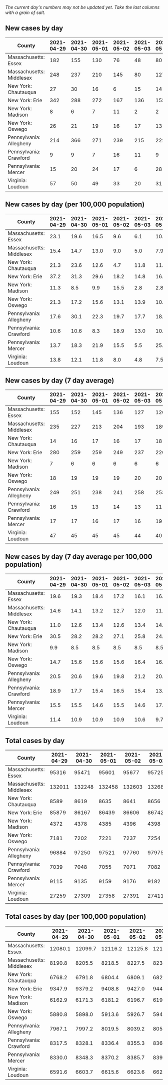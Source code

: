 _The current day's numbers may not be updated yet. Take the last columns with a grain of salt._
## New cases by day

| County | 2021-04-29 | 2021-04-30 | 2021-05-01 | 2021-05-02 | 2021-05-03 | 2021-05-04 | 2021-05-05 |
| --- | --- | --- | --- | --- | --- | --- | --- |
| Massachusetts: Essex | 182 | 155 | 130 | 76 | 48 | 80 |  |
| Massachusetts: Middlesex | 248 | 237 | 210 | 145 | 80 | 127 |  |
| New York: Chautauqua | 27 | 30 | 16 | 6 | 15 | 14 |  |
| New York: Erie | 342 | 288 | 272 | 167 | 136 | 155 |  |
| New York: Madison | 8 | 6 | 7 | 11 | 2 | 2 |  |
| New York: Oswego | 26 | 21 | 19 | 16 | 17 | 13 |  |
| Pennsylvania: Allegheny | 214 | 366 | 271 | 239 | 215 | 222 |  |
| Pennsylvania: Crawford | 9 | 9 | 7 | 16 | 11 | 9 |  |
| Pennsylvania: Mercer | 15 | 20 | 24 | 17 | 6 | 28 |  |
| Virginia: Loudoun | 57 | 50 | 49 | 33 | 20 | 31 |  |

## New cases by day (per 100,000 population)

| County | 2021-04-29 | 2021-04-30 | 2021-05-01 | 2021-05-02 | 2021-05-03 | 2021-05-04 | 2021-05-05 |
| --- | --- | --- | --- | --- | --- | --- | --- |
| Massachusetts: Essex | 23.1 | 19.6 | 16.5 | 9.6 | 6.1 | 10.1 |  |
| Massachusetts: Middlesex | 15.4 | 14.7 | 13.0 | 9.0 | 5.0 | 7.9 |  |
| New York: Chautauqua | 21.3 | 23.6 | 12.6 | 4.7 | 11.8 | 11.0 |  |
| New York: Erie | 37.2 | 31.3 | 29.6 | 18.2 | 14.8 | 16.9 |  |
| New York: Madison | 11.3 | 8.5 | 9.9 | 15.5 | 2.8 | 2.8 |  |
| New York: Oswego | 21.3 | 17.2 | 15.6 | 13.1 | 13.9 | 10.6 |  |
| Pennsylvania: Allegheny | 17.6 | 30.1 | 22.3 | 19.7 | 17.7 | 18.3 |  |
| Pennsylvania: Crawford | 10.6 | 10.6 | 8.3 | 18.9 | 13.0 | 10.6 |  |
| Pennsylvania: Mercer | 13.7 | 18.3 | 21.9 | 15.5 | 5.5 | 25.6 |  |
| Virginia: Loudoun | 13.8 | 12.1 | 11.8 | 8.0 | 4.8 | 7.5 |  |

## New cases by day (7 day average)

| County | 2021-04-29 | 2021-04-30 | 2021-05-01 | 2021-05-02 | 2021-05-03 | 2021-05-04 | 2021-05-05 |
| --- | --- | --- | --- | --- | --- | --- | --- |
| Massachusetts: Essex | 155 | 152 | 145 | 136 | 127 | 126 |  |
| Massachusetts: Middlesex | 235 | 227 | 213 | 204 | 193 | 189 |  |
| New York: Chautauqua | 14 | 16 | 17 | 16 | 17 | 18 |  |
| New York: Erie | 280 | 259 | 259 | 249 | 237 | 226 |  |
| New York: Madison | 7 | 6 | 6 | 6 | 6 | 6 |  |
| New York: Oswego | 18 | 19 | 19 | 19 | 20 | 20 |  |
| Pennsylvania: Allegheny | 249 | 251 | 238 | 241 | 258 | 253 |  |
| Pennsylvania: Crawford | 16 | 15 | 13 | 14 | 13 | 11 |  |
| Pennsylvania: Mercer | 17 | 17 | 16 | 17 | 16 | 19 |  |
| Virginia: Loudoun | 47 | 45 | 45 | 45 | 44 | 40 |  |

## New cases by day (7 day average per 100,000 population)

| County | 2021-04-29 | 2021-04-30 | 2021-05-01 | 2021-05-02 | 2021-05-03 | 2021-05-04 | 2021-05-05 |
| --- | --- | --- | --- | --- | --- | --- | --- |
| Massachusetts: Essex | 19.6 | 19.3 | 18.4 | 17.2 | 16.1 | 16.0 |  |
| Massachusetts: Middlesex | 14.6 | 14.1 | 13.2 | 12.7 | 12.0 | 11.7 |  |
| New York: Chautauqua | 11.0 | 12.6 | 13.4 | 12.6 | 13.4 | 14.2 |  |
| New York: Erie | 30.5 | 28.2 | 28.2 | 27.1 | 25.8 | 24.6 |  |
| New York: Madison | 9.9 | 8.5 | 8.5 | 8.5 | 8.5 | 8.5 |  |
| New York: Oswego | 14.7 | 15.6 | 15.6 | 15.6 | 16.4 | 16.4 |  |
| Pennsylvania: Allegheny | 20.5 | 20.6 | 19.6 | 19.8 | 21.2 | 20.8 |  |
| Pennsylvania: Crawford | 18.9 | 17.7 | 15.4 | 16.5 | 15.4 | 13.0 |  |
| Pennsylvania: Mercer | 15.5 | 15.5 | 14.6 | 15.5 | 14.6 | 17.4 |  |
| Virginia: Loudoun | 11.4 | 10.9 | 10.9 | 10.9 | 10.6 | 9.7 |  |

## Total cases by day

| County | 2021-04-29 | 2021-04-30 | 2021-05-01 | 2021-05-02 | 2021-05-03 | 2021-05-04 | 2021-05-05 |
| --- | --- | --- | --- | --- | --- | --- | --- |
| Massachusetts: Essex | 95316 | 95471 | 95601 | 95677 | 95725 | 95805 |  |
| Massachusetts: Middlesex | 132011 | 132248 | 132458 | 132603 | 132683 | 132810 |  |
| New York: Chautauqua | 8589 | 8619 | 8635 | 8641 | 8656 | 8670 |  |
| New York: Erie | 85879 | 86167 | 86439 | 86606 | 86742 | 86897 |  |
| New York: Madison | 4372 | 4378 | 4385 | 4396 | 4398 | 4400 |  |
| New York: Oswego | 7181 | 7202 | 7221 | 7237 | 7254 | 7267 |  |
| Pennsylvania: Allegheny | 96884 | 97250 | 97521 | 97760 | 97975 | 98197 |  |
| Pennsylvania: Crawford | 7039 | 7048 | 7055 | 7071 | 7082 | 7091 |  |
| Pennsylvania: Mercer | 9115 | 9135 | 9159 | 9176 | 9182 | 9210 |  |
| Virginia: Loudoun | 27259 | 27309 | 27358 | 27391 | 27411 | 27442 |  |

## Total cases by day (per 100,000 population)

| County | 2021-04-29 | 2021-04-30 | 2021-05-01 | 2021-05-02 | 2021-05-03 | 2021-05-04 | 2021-05-05 |
| --- | --- | --- | --- | --- | --- | --- | --- |
| Massachusetts: Essex | 12080.1 | 12099.7 | 12116.2 | 12125.8 | 12131.9 | 12142.1 |  |
| Massachusetts: Middlesex | 8190.8 | 8205.5 | 8218.5 | 8227.5 | 8232.5 | 8240.4 |  |
| New York: Chautauqua | 6768.2 | 6791.8 | 6804.4 | 6809.1 | 6821.0 | 6832.0 |  |
| New York: Erie | 9347.9 | 9379.2 | 9408.8 | 9427.0 | 9441.8 | 9458.7 |  |
| New York: Madison | 6162.9 | 6171.3 | 6181.2 | 6196.7 | 6199.5 | 6202.3 |  |
| New York: Oswego | 5880.8 | 5898.0 | 5913.6 | 5926.7 | 5940.6 | 5951.2 |  |
| Pennsylvania: Allegheny | 7967.1 | 7997.2 | 8019.5 | 8039.2 | 8056.9 | 8075.1 |  |
| Pennsylvania: Crawford | 8317.5 | 8328.1 | 8336.4 | 8355.3 | 8368.3 | 8378.9 |  |
| Pennsylvania: Mercer | 8330.0 | 8348.3 | 8370.2 | 8385.7 | 8391.2 | 8416.8 |  |
| Virginia: Loudoun | 6591.6 | 6603.7 | 6615.6 | 6623.6 | 6628.4 | 6635.9 |  |
